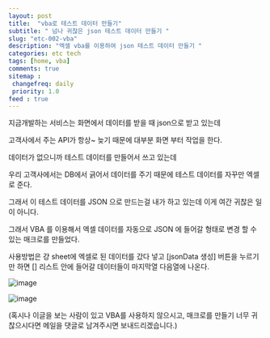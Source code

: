 ```yaml
---
layout: post
title:  "vba로 테스트 데이터 만들기"
subtitle: " 넘나 귀찮은 json 테스트 데이터 만들기 "
slug: "etc-002-vba" 
description: "엑셀 vba를 이용하여 json 테스트 데이터 만들기 "
categories: etc tech
tags: [home, vba]
comments: true
sitemap : 
 changefreq: daily
 priority: 1.0
feed : true  
---
```

 지금개발하는 서비스는 화면에서 데이터를 받을 때 json으로 받고 있는데 

고객사에서 주는 API가 항상~ 늦기 때문에 대부분 화면 부터 작업을 한다.  

데이터가 없으니까 테스트 데이터를 만들어서 쓰고 있는데 

우리 고객사에서는 DB에서 긁어서 데이터를 주기 때문에 테스트 데이터를 자꾸만 엑셀로 준다. 

그래서 이 테스트 데이터를 JSON 으로 만드는걸 내가 하고 있는데 이게 여간 귀찮은 일이 아니다. 

그래서 VBA 를 이용해서 엑셀 데이터를 자동으로 JSON 에 들어갈 형태로 변경 할 수 있는 매크로를 만들었다. 

사용방법은 걍 sheet에 엑셀로 된 데이터를 갔다 넣고 [jsonData 생성] 버튼을 누르기만 하면 [] 리스트 안에 들어갈 데이터들이 마지막열 다음열에 나온다. 

![image](https://user-images.githubusercontent.com/35050638/36519356-6a3e535c-17ce-11e8-8425-c2121e4c12bc.png)
 
![image](https://user-images.githubusercontent.com/35050638/36519482-226efa1c-17cf-11e8-8899-b22bd8e3abbe.png)

(혹시나 이글을 보는 사람이 있고 VBA를 사용하지 않으시고, 매크로를 만들기 너무 귀찮으시다면 메일을 댓글로 남겨주시면 보내드리겠습니다.)
